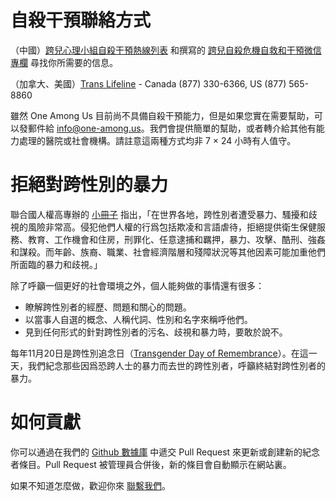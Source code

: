 # 自殺干預聯絡方式

（中國）[跨兒心理小組自殺干預熱線列表](https://kuaerxinli.org/%E6%96%87%E7%AB%A0%E4%B8%8E%E9%87%87%E8%AE%BF/1520) 和撰寫的 [跨兒自殺危機自救和干預微信專欄](https://mp.weixin.qq.com/mp/appmsgalbum?action=getalbum&__biz=MzUyNjc4Nzk2OA==&scene=1&album_id=1589990820231856129&count=3#wechat_redirect) 尋找你所需要的信息。

（加拿大、美國）[Trans Lifeline](https://translifeline.org/) - Canada (877) 330-6366, US (877) 565-8860

雖然 One Among Us 目前尚不具備自殺干預能力，但是如果您實在需要幫助，可以發郵件給 [info@one-among.us](mailto:info@one-among.us)。我們會提供簡單的幫助，或者轉介給其他有能力處理的醫院或社會機構。請註意這兩種方式均非 7 × 24 小時有人值守。

# 拒絕對跨性別的暴力

聯合國人權高專辦的 [小冊子](https://www.unfe.org/wp-content/uploads/2019/03/Transgender_Factsheet-CHINESE.pdf) 指出，「在世界各地，跨性別者遭受暴力、騷擾和歧視的風險非常高。侵犯他們人權的行爲包括欺凌和言語虐待，拒絕提供衛生保健服務、教育、工作機會和住房，刑罪化、任意逮捕和羈押，暴力、攻擊、酷刑、強姦和謀殺。而年齡、族裔、職業、社會經濟階層和殘障狀況等其他因素可能加重他們所面臨的暴力和歧視。」

除了呼籲一個更好的社會環境之外，個人能夠做的事情還有很多：
- 瞭解跨性別者的經歷、問題和關心的問題。
- 以當事人自選的概念、人稱代詞、性別和名字來稱呼他們。
- 見到任何形式的針對跨性別者的污名、歧視和暴力時，要敢於說不。

每年11月20日是跨性別追念日（[Transgender Day of Remembrance](https://www.glaad.org/tdor)）。在這一天，我們紀念那些因爲恐跨人士的暴力而去世的跨性別者，呼籲終結對跨性別者的暴力。


# 如何貢獻

你可以通過在我們的 [Github 數據庫](https://github.com/one-among-us/data) 中遞交 Pull Request 來更新或創建新的紀念者條目。Pull Request 被管理員合併後，新的條目會自動顯示在網站裏。

如果不知道怎麼做，歡迎你來 [聯繫我們](/about)。

